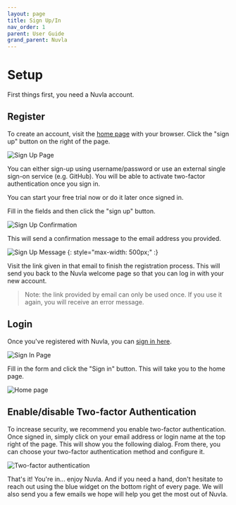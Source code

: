 ```yaml
---
layout: page
title: Sign Up/In
nav_order: 1
parent: User Guide
grand_parent: Nuvla
---
```


Setup
=====

First things first, you need a Nuvla account.

## Register

To create an account, visit the [home page](https://nuvla.io/) with your browser. Click the "sign up" button on the right of the page.

![Sign Up Page](/assets/img/sign-up.png)

You can either sign-up using username/password or use an external single sign-on service (e.g. GitHub).  You will be able to activate two-factor authentication once you sign in.

You can start your free trial now or do it later once signed in.

Fill in the fields and then click the "sign up" button.

![Sign Up Confirmation](/assets/img/sign-up-message.png)

This will send a confirmation message to the email address you provided.

![Sign Up Message](/assets/img/sign-up-email.png)
{: style="max-width: 500px;" :}

Visit the link given in that email to finish the registration process. This will send you back to the Nuvla welcome page so that you can log in with your new account.

> Note: the link provided by email can only be used once. If you use it again, you will receive an error message.

## Login

Once you've registered with Nuvla, you can [sign in here](https://nuvla.io/ui/sign-in/).

![Sign In Page](/assets/img/sign-in.png)

Fill in the form and click the "Sign in" button. This will take you to the home page.

![Home page](/assets/img/home.png)


## Enable/disable Two-factor Authentication

To increase security, we recommend you enable two-factor authentication.  Once signed in, simply click on your email address or login name at the top right of the page.  This will show you the following dialog.  From there, you can choose your two-factor authentication method and configure it.

![Two-factor authentication](/assets/img/two-factor.png)

That's it! You're in... enjoy Nuvla.  And if you need a hand, don't hesitate to reach out using the blue widget on the bottom right of every page.  We will also send you a few emails we hope will help you get the most out of Nuvla.
